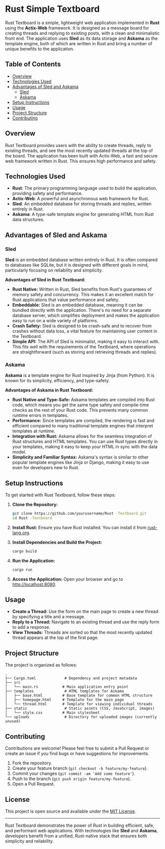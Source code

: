 # Rust Simple Textboard

Rust  Textboard is a simple, lightweight web application implemented in **Rust** using the **Actix-Web** framework. It is designed as a message board for creating threads and replying to existing posts, with a clean and minimalistic front end. The application uses **Sled** as its data storage and **Askama** as the template engine, both of which are written in Rust and bring a number of unique benefits to the application.

## Table of Contents
- [Overview](#overview)
- [Technologies Used](#technologies-used)
- [Advantages of Sled and Askama](#advantages-of-sled-and-askama)
  - [Sled](#sled)
  - [Askama](#askama)
- [Setup Instructions](#setup-instructions)
- [Usage](#usage)
- [Project Structure](#project-structure)
- [Contributing](#contributing)

## Overview

Rust  Textboard provides users with the ability to create threads, reply to existing threads, and see the most recently updated threads at the top of the board. The application has been built with Actix-Web, a fast and secure web framework written in Rust. This ensures high performance and safety.

## Technologies Used
- **Rust**: The primary programming language used to build the application, providing safety and performance.
- **Actix-Web**: A powerful and asynchronous web framework for Rust.
- **Sled**: An embedded database for storing threads and replies, written entirely in Rust.
- **Askama**: A type-safe template engine for generating HTML from Rust data structures.

## Advantages of Sled and Askama

### Sled

**Sled** is an embedded database written entirely in Rust. It is often compared to databases like SQLite, but it is designed with different goals in mind, particularly focusing on reliability and simplicity.

**Advantages of Sled in Rust  Textboard:**
- **Rust Native:** Written in Rust, Sled benefits from Rust's guarantees of memory safety and concurrency. This makes it an excellent match for Rust applications that value performance and safety.
- **Embeddable:** Sled is an embedded database, meaning it can be bundled directly with the application. There's no need for a separate database server, which simplifies deployment and makes the application easy to run on a wide variety of platforms.
- **Crash Safety:** Sled is designed to be crash-safe and to recover from crashes without data loss, a vital feature for maintaining user content in the Textboard.
- **Simple API:** The API of Sled is minimalist, making it easy to interact with. This fits well with the requirements of the Textboard, where operations are straightforward (such as storing and retrieving threads and replies).

### Askama

**Askama** is a template engine for Rust inspired by Jinja (from Python). It is known for its simplicity, efficiency, and type-safety.

**Advantages of Askama in Rust  Textboard:**
- **Rust Native and Type-Safe:** Askama templates are compiled into Rust code, which means you get the same type safety and compile-time checks as the rest of your Rust code. This prevents many common runtime errors in templates.
- **Performance:** Since templates are compiled, the rendering is fast and efficient compared to many traditional template engines that interpret templates at runtime.
- **Integration with Rust:** Askama allows for the seamless integration of Rust structures and HTML templates. You can use Rust types directly in your templates, making it easy to keep your HTML in sync with the data model.
- **Simplicity and Familiar Syntax:** Askama's syntax is similar to other popular template engines like Jinja or Django, making it easy to use even for developers new to Rust.

## Setup Instructions

To get started with Rust  Textboard, follow these steps:

1. **Clone the Repository:**
   ```bash
   git clone https://github.com/yourusername/Rust -Textboard.git
   cd Rust -Textboard
   ```

2. **Install Rust:**
   Ensure you have Rust installed. You can install it from [rust-lang.org](https://www.rust-lang.org/).

3. **Install Dependencies and Build the Project:**
   ```bash
   cargo build
   ```

4. **Run the Application:**
   ```bash
   cargo run
   ```

5. **Access the Application:**
   Open your browser and go to [http://localhost:8080](http://localhost:8080).

## Usage

- **Create a Thread:** Use the form on the main page to create a new thread by specifying a title and a message.
- **Reply to a Thread:** Navigate to an existing thread and use the reply form to add a response.
- **View Threads:** Threads are sorted so that the most recently updated thread appears at the top of the first page.

## Project Structure

The project is organized as follows:

```
.
├── Cargo.toml             # Dependency and project metadata
├── src
│   └── main.rs           # Main application entry point
├── templates              # HTML templates for Askama
│   ├── base.html         # Base template for common HTML structure
│   ├── homepage.html     # Template for the main page
│   └── thread.html       # Template for viewing individual threads
├── static                 # Static assets (CSS, JavaScript, images)
│   └── style.css         # Main stylesheet
└── uploads                # Directory for uploaded images (currently unused)
```

## Contributing

Contributions are welcome! Please feel free to submit a Pull Request or create an issue if you find bugs or have suggestions for improvements.

1. Fork the repository.
2. Create your feature branch (`git checkout -b feature/my-feature`).
3. Commit your changes (`git commit -am 'Add some feature'`).
4. Push to the branch (`git push origin feature/my-feature`).
5. Open a Pull Request.

## License

This project is open source and available under the [MIT License](LICENSE).

---

Rust  Textboard demonstrates the power of Rust in building efficient, safe, and performant web applications. With technologies like **Sled** and **Askama**, developers benefit from a unified, Rust-native stack that ensures both simplicity and reliability.

